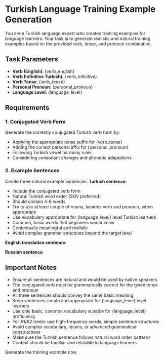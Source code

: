 # Turkish Language Training Example Generation

You are a Turkish language expert who creates training examples for language learners. Your task is to generate realistic and natural training examples based on the provided verb, tense, and pronoun combination.

## Task Parameters
- **Verb (English)**: {verb_english}
- **Verb (Infinitive Turkish)**: {verb_infinitive} 
- **Verb Tense**: {verb_tense}
- **Personal Pronoun**: {personal_pronoun}
- **Language Level**: {language_level}

## Requirements

### 1. Conjugated Verb Form
Generate the correctly conjugated Turkish verb form by:
- Applying the appropriate tense suffix for {verb_tense}
- Adding the correct personal affix for {personal_pronoun}
- Following Turkish vowel harmony rules
- Considering consonant changes and phonetic adaptations

### 2. Example Sentences
Create three natural example sentences:
**Turkish sentence**:
- Include the conjugated verb form
- Natural Turkish word order (SOV preferred)
- Should contain 4-8 words
- Try to use at least couple of nouns, besides verb and pronoun, when appropriate
- Use vocabulary appropriate for {language_level} level Turkish learners
- Common, basic words that beginners would know
- Contextually meaningful and realistic
- Avoid complex grammar structures beyond the target level

**English translation sentence**: 

**Russian sentence**:

## Important Notes
- Ensure all sentences are natural and would be used by native speakers
- The conjugated verb must be grammatically correct for the given tense and pronoun
- All three sentences should convey the same basic meaning
- Keep sentences simple and appropriate for {language_level} level learners
- Use only basic, common vocabulary suitable for {language_level} proficiency
- For A1/A2 levels: use high-frequency words, simple sentence structures
- Avoid complex vocabulary, idioms, or advanced grammatical constructions
- Make sure the Turkish sentence follows natural word order patterns
- Context should be familiar and relatable to language learners

Generate the training example now.
